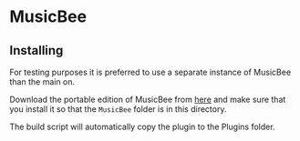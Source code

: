 ﻿# MusicBee

## Installing

For testing purposes it is preferred to use a separate instance of MusicBee than the main on.

Download the portable edition of MusicBee from [here](https://www.getmusicbee.com/downloads/) and
make sure that you install it so that the `MusicBee` folder is in this directory.

The build script will automatically copy the plugin to the Plugins folder.